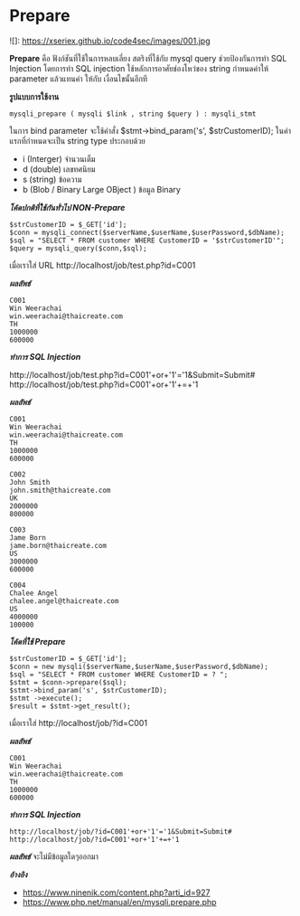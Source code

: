 Prepare
===================

![]: https://xseriex.github.io/code4sec/images/001.jpg

 **Prepare** คือ ฟังก์ชันที่ใช้ในการหลบเลี่ยง สตริงที่ใช้กับ mysql query ช่วยป้องกันการทำ SQL Injection
 โดยการทำ SQL injection ใช้หลักการอาศัยช่องโหว่ของ string กำหนดค่าให้ parameter แล้วแทนค่า ให้กับ เงื่อนไขนั้นอีกที 

 **รูปแบบการใช้งาน**

    mysqli_prepare ( mysqli $link , string $query ) : mysqli_stmt

ในการ bind parameter จะใช้คำสั่ง
$stmt->bind_param('s', $strCustomerID); 
ในค่าแรกที่กำหนดจะเป็น string type ประกอบด้วย 
- i (Interger) จำนวนเต็ม
- d (double) เลขทศนิยม
- s (string) ข้อความ
- b (Blob / Binary Large OBject ) ข้อมูล Binary

***โค้ดปกติที่ใช้กันทั่วไป NON-Prepare*** 

    $strCustomerID = $_GET['id']; 
    $conn = mysqli_connect($serverName,$userName,$userPassword,$dbName);
    $sql = "SELECT * FROM customer WHERE CustomerID = '$strCustomerID'";
    $query = mysqli_query($conn,$sql);

เมื่อเราใส่ URL http://localhost/job/test.php?id=C001

***ผลลัพธ์***

    C001
    Win Weerachai
    win.weerachai@thaicreate.com
    TH
    1000000
    600000

***ทำการ SQL Injection***

http://localhost/job/test.php?id=C001'+or+'1'='1&Submit=Submit#
http://localhost/job/test.php?id=C001'+or+'1'+=+'1

***ผลลัพธ์***

    C001
    Win Weerachai
    win.weerachai@thaicreate.com
    TH
    1000000
    600000

    C002
    John Smith
    john.smith@thaicreate.com
    UK
    2000000
    800000

    C003
    Jame Born
    jame.born@thaicreate.com
    US
    3000000
    600000

    C004
    Chalee Angel
    chalee.angel@thaicreate.com
    US
    4000000
    100000

***โค้ดที่ใช้ Prepare***

    $strCustomerID = $_GET['id'];
    $conn = new mysqli($serverName,$userName,$userPassword,$dbName);
    $sql = "SELECT * FROM customer WHERE CustomerID = ? ";
    $stmt = $conn->prepare($sql);
    $stmt->bind_param('s', $strCustomerID); 
    $stmt ->execute();
    $result = $stmt->get_result();

เมื่อเราใส่ http://localhost/job/?id=C001

***ผลลัพธ์***

    C001
    Win Weerachai
    win.weerachai@thaicreate.com
    TH
    1000000
    600000

***ทำการ SQL Injection***

    http://localhost/job/?id=C001'+or+'1'='1&Submit=Submit#
    http://localhost/job/?id=C001'+or+'1'+=+'1

***ผลลัพธ์***
จะไม่มีข้อมูลใดๆออกมา
 
***อ้างอิง***
- <https://www.ninenik.com/content.php?arti_id=927>
- <https://www.php.net/manual/en/mysqli.prepare.php>
